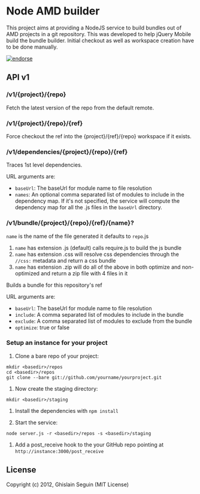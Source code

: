 # Node AMD builder

This project aims at providing a NodeJS service to build bundles out of AMD projects in a git repository. This was developed to help jQuery Mobile build the bundle builder.
Initial checkout as well as workspace creation have to be done manually.

[![endorse](http://api.coderwall.com/ghislain/endorse.png)](http://coderwall.com/ghislain)

## API v1

### /v1/{project}/{repo}

Fetch the latest version of the repo from the default remote.

### /v1/{project}/{repo}/{ref}

Force checkout the ref into the {project}/{ref}/{repo} workspace if it exists.

### /v1/dependencies/{project}/{repo}/{ref}

Traces 1st level dependencies.

URL arguments are:

 - ```baseUrl```: The baseUrl for module name to file resolution
 - ```names```: An optional comma separated list of modules to include in the dependency map. If it's not specified, the service will compute the dependency map for all the .js files in the ```baseUrl``` directory.

### /v1/bundle/{project}/{repo}/{ref}/{name}?

```name``` is the name of the file generated it defaults to ```repo```.js

 1. ```name``` has extension .js (default) calls require.js to build the js bundle
 1. ```name``` has extension .css will resolve css dependencies through the ```//css:``` metadata and return a css bundle
 1. ```name``` has extension .zip will do all of the above in both optimize and non-optimized and return a zip file with 4 files in it

Builds a bundle for this repository's ref

URL arguments are:

 - ```baseUrl```: The baseUrl for module name to file resolution
 - ```include```: A comma separated list of modules to include in the bundle
 - ```exclude```: A comma separated list of modules to exclude from the bundle
 - ```optimize```: true or false

### Setup an instance for your project

1. Clone a bare repo of your project:
```
mkdir <basedir>/repos
cd <basedir>/repos
git clone --bare git://github.com/yourname/yourproject.git
```

1. Now create the staging directory:
```
mkdir <basedir>/staging
```
1. Install the dependencies with ```npm install```

1. Start the service:
```
node server.js -r <basedir>/repos -s <basedir>/staging
```

1. Add a post_receive hook to the your GitHub repo pointing at ```http://instance:3000/post_receive```

## License

Copyright (c) 2012, Ghislain Seguin (MIT License)